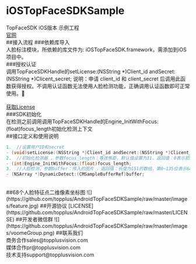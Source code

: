# iOSTopFaceSDKSample
TopFaceSDK iOS版本 示例工程
<br>
[官网](http://www.voome.cn)
<br>
##接入流程
###依赖库导入
<br>
人脸标注模块，所依赖的库文件为: iOSTopFaceSDK.framework，需添加到iOS项目中。
<br>
###授权认证
<br>
调用TopFaceSDKHandle的setLicense:(NSString *)Client_id andSecret:(NSString *)Clicent_secret;
说明：申请 client_id 和 client_secret 后调用此函数获得授权。不调用认证函数无法使用人脸检测功能，正确调用认证函数即可正常使用。
<br>
<br>
[获取License](http://www.voome.cn/register/index.shtml)
<br>
###SDK初始化
<br>
在检测之前调用调用TopFaceSDKHandle的Engine_InitWithFocus:(float)focus_length初始化检测上下文
<br>
##接口定义和使用说明
```Objective-C
1.	//设置用户ID和secret
- (void)setLicense:(NSString *)Client_id andSecret:(NSString *)Clicent_secret;
2.	//初始化检测器 ，参数focus_length：等效焦距，默认值设置为31，返回值：0表示初始化成功，-1表示初始化失败
- (int)Engine_InitWithFocus:(float)focus_length;
3.	//人脸检测，参数buffer：传入的图片 ，返回值：长度为151的数组，第0~135位表示68个人脸特征点二维像素坐标，原点是传入图像的左上角，特征点代表意义参考示意图；第136~138位表示人脸鼻尖处在相机坐标系下的位置数据，坐标系定义：x轴向右,y轴向下,z轴向前；第139~141位表示人脸相对相机的姿态数据，单位是弧度，依次定义为：pitc俯仰角、roll翻滚角、yaw偏航角；第142位表示置信度.
- (NSArray *)DynamicDetect:(CMSampleBufferRef)buffer;

```
<br>
##68个人脸特征点二维像素坐标图
![](https://github.com/topplus/AndroidTopFaceSDKSample/raw/master/images/feature.jpg)
##开源协议
[LICENSE](https://github.com/topplus/AndroidTopFaceSDKSample/raw/master/LICENSE)
##开发者微信群
![](https://github.com/topplus/AndroidTopFaceSDKSample/raw/master/images/voomeGroup.png)
##联系我们
<br>
商务合作sales@topplusvision.com
<br>
媒体合作pr@topplusvision.com
<br>
技术支持support@topplusvision.com
